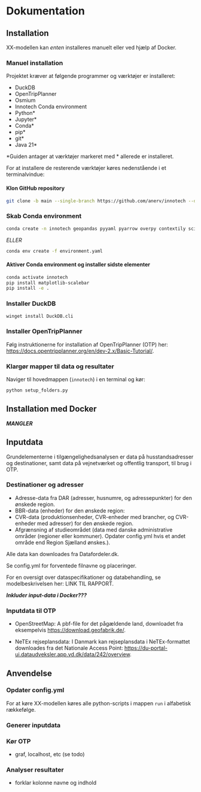# Dokumentation

## Installation

XX-modellen kan *enten* installeres manuelt eller ved hjælp af Docker.

### Manuel installation

Projektet kræver at følgende programmer og værktøjer er installeret:

- DuckDB
- OpenTripPlanner
- Osmium
- Innotech Conda environment
- Python*
- Jupyter*
- Conda*
- pip*
- git*
- Java 21*

*Guiden antager at værktøjer markeret med * allerede er installeret.

For at installere de resterende værktøjer køres nedenstående i et terminalvindue:

#### Klon GitHub repository

````bash
git clone -b main --single-branch https://github.com/anerv/innotech --depth 1
````

### Skab Conda environment
```bash
conda create -n innotech geopandas pyyaml pyarrow overpy contextily scikit-learn h3-py python-duckdb ipykernel osmium-tool
```

*ELLER*

```bash
conda env create -f environment.yaml
```


#### Aktiver Conda environment og installer sidste elementer
````bash
conda activate innotech
pip install matplotlib-scalebar
pip install -e .
````

### Installer DuckDB
````bash
winget install DuckDB.cli
````

### Installer OpenTripPlanner

Følg instruktionerne for installation af OpenTripPlanner (OTP) her: https://docs.opentripplanner.org/en/dev-2.x/Basic-Tutorial/.

### Klargør mapper til data og resultater

Naviger til hovedmappen (``innotech``) i en terminal og kør:

````bash
python setup_folders.py
````

## Installation med Docker

***MANGLER***

## Inputdata

Grundelementerne i tilgængelighedsanalysen er data på husstandsadresser og destinationer, samt data på vejnetværket og offentlig transport, til brug i OTP.

### Destinationer og adresser

- Adresse-data fra DAR (adresser, husnumre, og adressepunkter) for den ønskede region.
- BBR-data (enheder) for den ønskede region: 
- CVR-data (produktionsenheder, CVR-enheder med brancher, og CVR-enheder med adresser) for den ønskede region.
- Afgrænsning af studieområdet (data med danske administrative områder (regioner eller kommuner). Opdater config.yml hvis et andet område end Region Sjælland ønskes.). 

Alle data kan downloades fra Datafordeler.dk.

Se config.yml for forventede filnavne og placeringer.

For en oversigt over dataspecifikationer og databehandling, se modelbeskrivelsen her: LINK TIL RAPPORT.

***Inkluder input-data i Docker???***

### Inputdata til OTP

- OpenStreetMap: A pbf-file for det pågældende land, downloadet fra eksempelvis https://download.geofabrik.de/.

- NeTEx rejseplansdata: I Danmark kan rejseplansdata i NeTEx-formattet downloades fra det Nationale Access Point: https://du-portal-ui.dataudveksler.app.vd.dk/data/242/overview.


## Anvendelse

### Opdater config.yml

For at køre XX-modellen køres alle python-scripts i mappen ``run`` i alfabetisk rækkefølge.

### Generer inputdata

### Kør OTP

- graf, localhost, etc (se todo)

### Analyser resultater


- forklar kolonne navne og indhold